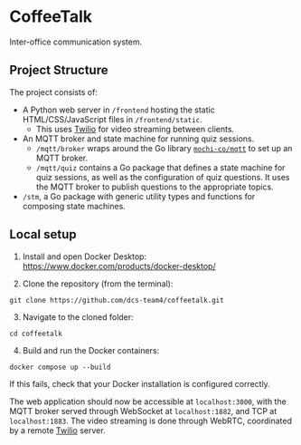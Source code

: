 # CoffeeTalk

Inter-office communication system.

## Project Structure

The project consists of:

- A Python web server in `/frontend` hosting the static HTML/CSS/JavaScript files in `/frontend/static`.
  - This uses [Twilio](https://www.twilio.com/) for video streaming between clients.
- An MQTT broker and state machine for running quiz sessions.
  - `/mqtt/broker` wraps around the Go library [`mochi-co/mqtt`](https://github.com/mochi-co/mqtt)
    to set up an MQTT broker.
  - `/mqtt/quiz` contains a Go package that defines a state machine for quiz sessions, as well as the configuration of quiz questions. It uses the MQTT broker to publish questions to the appropriate topics.
- `/stm`, a Go package with generic utility types and functions for composing state machines.

## Local setup

1. Install and open Docker Desktop: https://www.docker.com/products/docker-desktop/

2. Clone the repository (from the terminal):

```
git clone https://github.com/dcs-team4/coffeetalk.git
```

3. Navigate to the cloned folder:

```
cd coffeetalk
```

4. Build and run the Docker containers:

```
docker compose up --build
```

If this fails, check that your Docker installation is configured correctly.

The web application should now be accessible at `localhost:3000`, with the MQTT broker served through WebSocket at `localhost:1882`, and TCP at `localhost:1883`. The video streaming is done through WebRTC, coordinated by a remote [Twilio](https://www.twilio.com/) server.
